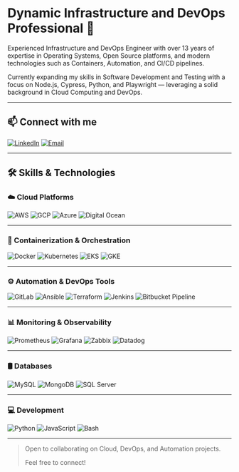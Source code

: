 # Dynamic Infrastructure and DevOps Professional 🚀

Experienced Infrastructure and DevOps Engineer with over 13 years of expertise in Operating Systems, Open Source platforms, and modern technologies such as Containers, Automation, and CI/CD pipelines.

Currently expanding my skills in Software Development and Testing with a focus on Node.js, Cypress, Python, and Playwright — leveraging a solid background in Cloud Computing and DevOps.

---

## 📫 Connect with me

[![LinkedIn](https://img.shields.io/badge/LinkedIn-0077B5?style=for-the-badge&logo=linkedin&logoColor=white)]([https://www.linkedin.com/in/hugo-cosme-0b94838a/](https://www.linkedin.com/in/hugo-cosme-0b94838a/))
[![Email](https://img.shields.io/badge/Email-D14836?style=for-the-badge&logo=gmail&logoColor=white)](mailto:hugocr(@)msn.com)

---

## 🛠️ Skills & Technologies

### ☁️ Cloud Platforms
![AWS](https://img.shields.io/badge/AWS-232F3E?style=for-the-badge&logo=amazon-aws&logoColor=white)
![GCP](https://img.shields.io/badge/GCP-4285F4?style=for-the-badge&logo=google-cloud&logoColor=white)
![Azure](https://img.shields.io/badge/Azure-0078D4?style=for-the-badge&logo=microsoft-azure&logoColor=white)
![Digital Ocean](https://img.shields.io/badge/DigitalOcean-0080FF?style=for-the-badge&logo=digitalocean&logoColor=white)

---

### 🐳 Containerization & Orchestration
![Docker](https://img.shields.io/badge/Docker-2496ED?style=for-the-badge&logo=docker&logoColor=white)
![Kubernetes](https://img.shields.io/badge/Kubernetes-326CE5?style=for-the-badge&logo=kubernetes&logoColor=white)
![EKS](https://img.shields.io/badge/EKS-FF9900?style=for-the-badge&logo=amazon-eks&logoColor=white)
![GKE](https://img.shields.io/badge/GKE-4285F4?style=for-the-badge&logo=google-cloud&logoColor=white)

---

### ⚙️ Automation & DevOps Tools
![GitLab](https://img.shields.io/badge/GitLab-FC6D26?style=for-the-badge&logo=gitlab&logoColor=white)
![Ansible](https://img.shields.io/badge/Ansible-EE0000?style=for-the-badge&logo=ansible&logoColor=white)
![Terraform](https://img.shields.io/badge/Terraform-623CE4?style=for-the-badge&logo=terraform&logoColor=white)
![Jenkins](https://img.shields.io/badge/Jenkins-D24939?style=for-the-badge&logo=jenkins&logoColor=white)
![Bitbucket Pipeline](https://img.shields.io/badge/Bitbucket-0052CC?style=for-the-badge&logo=bitbucket&logoColor=white)

---

### 📊 Monitoring & Observability
![Prometheus](https://img.shields.io/badge/Prometheus-E6522C?style=for-the-badge&logo=prometheus&logoColor=white)
![Grafana](https://img.shields.io/badge/Grafana-F46800?style=for-the-badge&logo=grafana&logoColor=white)
![Zabbix](https://img.shields.io/badge/Zabbix-CC0000?style=for-the-badge&logo=zabbix&logoColor=white)
![Datadog](https://img.shields.io/badge/Datadog-632CA6?style=for-the-badge&logo=datadog&logoColor=white)

---

### 🛢️ Databases
![MySQL](https://img.shields.io/badge/MySQL-4479A1?style=for-the-badge&logo=mysql&logoColor=white)
![MongoDB](https://img.shields.io/badge/MongoDB-47A248?style=for-the-badge&logo=mongodb&logoColor=white)
![SQL Server](https://img.shields.io/badge/SQLServer-CC2927?style=for-the-badge&logo=microsoft-sql-server&logoColor=white)

---

### 💻 Development
![Python](https://img.shields.io/badge/Python-3776AB?style=for-the-badge&logo=python&logoColor=white)
![JavaScript](https://img.shields.io/badge/JavaScript-F7DF1E?style=for-the-badge&logo=javascript&logoColor=black)
![Bash](https://img.shields.io/badge/Bash-4EAA25?style=for-the-badge&logo=gnu-bash&logoColor=white)

---

> Open to collaborating on Cloud, DevOps, and Automation projects.
>
> Feel free to connect!

